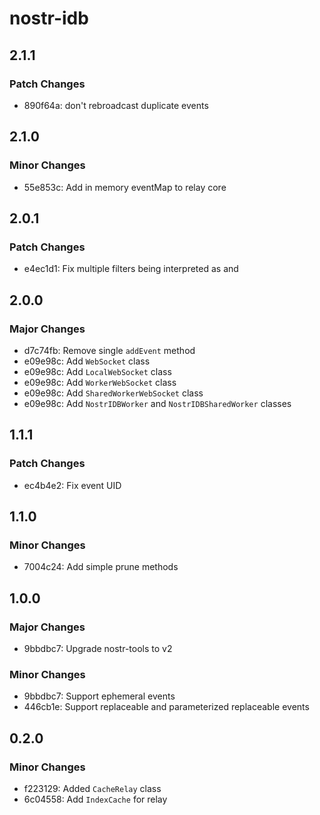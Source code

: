 # nostr-idb

## 2.1.1

### Patch Changes

- 890f64a: don't rebroadcast duplicate events

## 2.1.0

### Minor Changes

- 55e853c: Add in memory eventMap to relay core

## 2.0.1

### Patch Changes

- e4ec1d1: Fix multiple filters being interpreted as and

## 2.0.0

### Major Changes

- d7c74fb: Remove single `addEvent` method
- e09e98c: Add `WebSocket` class
- e09e98c: Add `LocalWebSocket` class
- e09e98c: Add `WorkerWebSocket` class
- e09e98c: Add `SharedWorkerWebSocket` class
- e09e98c: Add `NostrIDBWorker` and `NostrIDBSharedWorker` classes

## 1.1.1

### Patch Changes

- ec4b4e2: Fix event UID

## 1.1.0

### Minor Changes

- 7004c24: Add simple prune methods

## 1.0.0

### Major Changes

- 9bbdbc7: Upgrade nostr-tools to v2

### Minor Changes

- 9bbdbc7: Support ephemeral events
- 446cb1e: Support replaceable and parameterized replaceable events

## 0.2.0

### Minor Changes

- f223129: Added `CacheRelay` class
- 6c04558: Add `IndexCache` for relay
